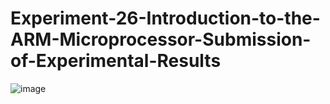 # Experiment-26-Introduction-to-the-ARM-Microprocessor-Submission-of-Experimental-Results
![image](https://user-images.githubusercontent.com/72866096/179765754-7be7a5da-3fce-47a6-ac93-33692c8a3369.png)
